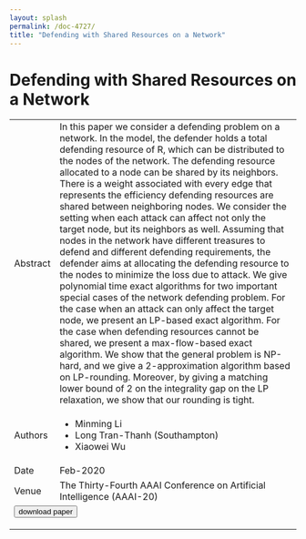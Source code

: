 ```yaml
---
layout: splash
permalink: /doc-4727/
title: "Defending with Shared Resources on a Network"
---
```


# Defending with Shared Resources on a Network

<table>
    <tbody>
    <tr>
        <td>Abstract</td>
        <td>In this paper we consider a defending problem on a network. In the model, the defender holds a total defending resource of R, which can be distributed to the nodes of the network. The defending resource allocated to a node can be shared by its neighbors. There is a weight associated with every edge that represents the efficiency defending resources are shared between neighboring nodes. We consider the setting when each attack can affect not only the target node, but its neighbors as well. Assuming that nodes in the network have different treasures to defend and different defending requirements, the defender aims at allocating the defending resource to the nodes to minimize the loss due to attack. We give polynomial time exact algorithms for two important special cases of the network defending problem. For the case when an attack can only affect the target node, we present an LP-based exact algorithm. For the case when defending resources cannot be shared, we present a max-flow-based exact algorithm. We show that the general problem is NP-hard, and we give a 2-approximation algorithm based on LP-rounding. Moreover, by giving a matching lower bound of 2 on the integrality gap on the LP relaxation, we show that our rounding is tight.</td>
    </tr>
    <tr>
        <td>Authors</td>
        <td>
            <ul>
                <li>Minming Li</li>
                <li>Long Tran-Thanh (Southampton)</li>
                <li>Xiaowei Wu</li>
            </ul>
        </td>
    </tr>
    <tr>
        <td>Date</td>
        <td>Feb-2020</td>
    </tr>
    <tr>
        <td>Venue</td>
        <td>The Thirty-Fourth AAAI Conference on Artificial Intelligence (AAAI-20)</td>
    </tr>
        <tr>
            <td colspan="2">
                <form method="get" action="https://ibm.box.com/v/doc-4727-paper">
                    <button type="submit">download paper</button>
                </form>
            </td>
        </tr>
    </tbody>
</table>
